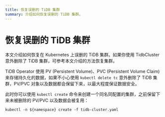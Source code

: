 ```yaml
---
title: 恢复误删的 TiDB 集群
summary: 介绍如何恢复误删的 TiDB 集群。
---
```


# 恢复误删的 TiDB 集群

本文介绍如何恢复在 Kubernetes 上误删的 TiDB 集群。如果你使用 TidbCluster 意外删除了 TiDB 集群，可参考本文介绍的方法恢复集群。

TiDB Operator 使用 PV (Persistent Volume)、PVC (Persistent Volume Claim) 来存储持久化的数据，如果不小心使用 `kubectl delete tc` 意外删除了 TiDB 集群，PV/PVC 对象以及数据都会保留下来，以最大程度保证数据安全。

此时你可以使用 `kubectl create` 命令来创建一个同名同配置的集群，之前保留下来未被删除的 PV/PVC 以及数据会被复用：


```shell
kubectl -n ${namespace} create -f tidb-cluster.yaml
```
